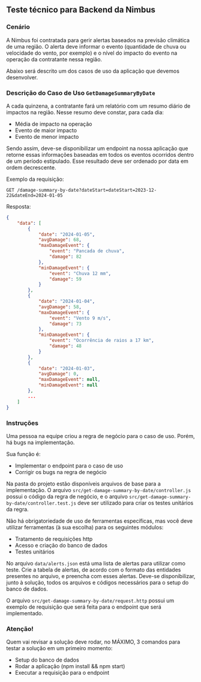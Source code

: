 ## Teste técnico para Backend da Nimbus

### Cenário

A Nimbus foi contratada para gerir alertas baseados na previsão climática de uma região. O alerta deve informar o evento (quantidade de chuva ou velocidade do vento, por exemplo) e o nível do impacto do evento na operação da contratante nessa região.

Abaixo será descrito um dos casos de uso da aplicação que devemos desenvolver.

### Descrição do Caso de Uso `GetDamageSummaryByDate`

A cada quinzena, a contratante fará um relatório com um resumo diário de impactos na região. Nesse resumo deve constar, para cada dia:
- Média de impacto na operação
- Evento de maior impacto
- Evento de menor impacto

Sendo assim, deve-se disponibilizar um endpoint na nossa aplicação que retorne essas informações baseadas em todos os eventos ocorridos dentro de um período estipulado. Esse resultado deve ser ordenado por data em ordem decrescente.

Exemplo da requisição:

`GET /damage-summary-by-date?dateStart=dateStart=2023-12-22&dateEnd=2024-01-05`

Resposta:

```json
{
    "data": [
        {
            "date": "2024-01-05",
            "avgDamage": 68,
            "maxDamageEvent": {
                "event": "Pancada de chuva",
                "damage": 82
            },
            "minDamageEvent": {
                "event": "Chuva 12 mm",
                "damage": 59
            }
        },
        {
            "date": "2024-01-04",
            "avgDamage": 58,
            "maxDamageEvent": {
                "event": "Vento 9 m/s",
                "damage": 73
            },
            "minDamageEvent": {
                "event": "Ocorrência de raios a 17 km",
                "damage": 48
            }
        },
        {
            "date": "2024-01-03",
            "avgDamage": 0,
            "maxDamageEvent": null,
            "minDamageEvent": null
        },
        ...
    ]
}

```

### Instruções

Uma pessoa na equipe criou a regra de negócio para o caso de uso. Porém, há bugs na implementação.

Sua função é:
- Implementar o endpoint para o caso de uso
- Corrigir os bugs na regra de negócio

Na pasta do projeto estão disponíveis arquivos de base para a implementação. O arquivo `src/get-damage-summary-by-date/controller.js` possui o código da regra de negócio, e o arquivo `src/get-damage-summary-by-date/controller.test.js` deve ser utilizado para criar os testes unitários da regra.

Não há obrigatoriedade de uso de ferramentas específicas, mas você deve utilizar ferramentas (à sua escolha) para os seguintes módulos:
- Tratamento de requisições http
- Acesso e criação do banco de dados
- Testes unitários

No arquivo `data/alerts.json` está uma lista de alertas para utilizar como teste. Crie a tabela de alertas, de acordo com o formato das entidades presentes no arquivo, e preencha com esses alertas. Deve-se disponibilizar, junto à solução, todos os arquivos e códigos necessários para o setup do banco de dados.

O arquivo `src/get-damage-summary-by-date/request.http` possui um exemplo de requisição que será feita para o endpoint que será implementado.

### Atenção!

Quem vai revisar a solução deve rodar, no MÁXIMO, 3 comandos para testar a solução em um primeiro momento:
- Setup do banco de dados
- Rodar a aplicação (npm install && npm start)
- Executar a requisição para o endpoint
